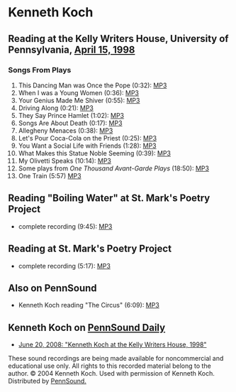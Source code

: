 Kenneth Koch
============

Reading at the Kelly Writers House, University of Pennsylvania, [April 15, 1998](http://www.writing.upenn.edu/~wh/calendar/0498.html#15)
----------------------------------------------------------------------------------------------------------------------------------------

### Songs From Plays

1.  This Dancing Man was Once the Pope (0:32): [MP3](http://media.sas.upenn.edu/pennsound/authors/Koch/KWH4-15-98/Koch-Kenneth_01_This-Dancing-Man-was-Once-the-Pope_UPenn_4-15-98.mp3)
2.  When I was a Young Women (0:36): [MP3](http://media.sas.upenn.edu/pennsound/authors/Koch/KWH4-15-98/Koch-Kenneth_02_When-I-was-a-Young-Woman_UPenn_4-15-98.mp3)
3.  Your Genius Made Me Shiver (0:55): [MP3](http://media.sas.upenn.edu/pennsound/authors/Koch/KWH4-15-98/Koch-Kenneth_03_Your-Genius-Made-Me-Shiver_UPenn_4-15-98.mp3)
4.  Driving Along (0:21): [MP3](http://media.sas.upenn.edu/pennsound/authors/Koch/KWH4-15-98/Koch-Kenneth_04_Driving-Along_UPenn_4-15-98.mp3)
5.  They Say Prince Hamlet (1:02): [MP3](http://media.sas.upenn.edu/pennsound/authors/Koch/KWH4-15-98/Koch-Kenneth_05_They-Say-Prince-Hamlet_UPenn_4-15-98.mp3)
6.  Songs Are About Death (0:17): [MP3](http://media.sas.upenn.edu/pennsound/authors/Koch/KWH4-15-98/Koch-Kenneth_06_Songs-are-about-death_UPenn_4-15-98.mp3)
7.  Allegheny Menaces (0:38): [MP3](http://media.sas.upenn.edu/pennsound/authors/Koch/KWH4-15-98/Koch-Kenneth_07_Allegheny-Menaces_UPenn_4-15-98.mp3)
8.  Let's Pour Coca-Cola on the Priest (0:25): [MP3](http://media.sas.upenn.edu/pennsound/authors/Koch/KWH4-15-98/Koch-Kenneth_08_Lets-Pour-a-Coca-Cola-on-the-Priest_UPenn_4-15-98.mp3)
9.  You Want a Social Life with Friends (1:28): [MP3](http://media.sas.upenn.edu/pennsound/authors/Koch/KWH4-15-98/Koch-Kenneth_09_You-Want-a-Social-Life_UPenn_4-15-98.mp3)
10. What Makes this Statue Noble Seeming (0:39): [MP3](http://media.sas.upenn.edu/pennsound/authors/Koch/KWH4-15-98/Koch-Kenneth_10_What-Makes-This-Statue-Noble-Seeming_UPenn_4-15-98.mp3)
11. My Olivetti Speaks (10:14): [MP3](http://media.sas.upenn.edu/pennsound/authors/Koch/KWH4-15-98/Koch-Kenneth_11_from-My-Olivetti-Speaks_UPenn_4-15-98.mp3)
12. Some plays from *One Thousand Avant-Garde Plays* (18:50): [MP3](http://media.sas.upenn.edu/pennsound/authors/Koch/KWH4-15-98/Koch-Kenneth_12_from-1000-Avant-Garde-Plays_UPenn_4-15-98.mp3)
13. One Train (5:57) [MP3](http://media.sas.upenn.edu/pennsound/authors/Koch/KWH4-15-98/Koch-Kenneth_13_One-Train_UPenn_4-15-98.mp3)

Reading "Boiling Water" at St. Mark's Poetry Project
----------------------------------------------------

-   complete recording (9:45): [MP3](http://media.sas.upenn.edu/pennsound/groups/Berkson-Tapes/Koch-Kenneth_Complete-Recording_Boiling-Water_St-Marks-Poetry-Project_NY.mp3)

  

Reading at St. Mark's Poetry Project
------------------------------------

-   complete recording (5:17): [MP3](http://media.sas.upenn.edu/pennsound/groups/Berkson-Tapes/Koch-Kenneth_Complete-Recording_96_St-Marks-Poetry-Project_NY.mp3)

Also on PennSound
-----------------

-   Kenneth Koch reading "The Circus" (6:09): [MP3](http://media.sas.upenn.edu/pennsound/authors/Koch/Koch-Kenneth_The-Circus_Appearing-on-The-Poetry-Foundation_2006.mp3)

Kenneth Koch on [PennSound Daily](http://writing.upenn.edu/pennsound/daily/)
----------------------------------------------------------------------------

-   [June 20, 2008: "Kenneth Koch at the Kelly Writers House, 1998"](http://writing.upenn.edu/pennsound/daily/200806.php#20_02:18)

  

These sound recordings are being made available for noncommercial and educational
use only. All rights to this recorded material belong to the author.
© 2004 Kenneth Koch.
Used with permission of Kenneth Koch. Distributed by [PennSound.](../index.html)
